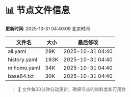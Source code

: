 # 📊 节点文件信息

**更新时间**: 2025-10-31 04:40:09 北京时间

| 文件名 | 大小 | 最后修改 |
|--------|------|----------|
| all.yaml | 29K | 2025-10-31 04:40 |
| history.yaml | 193K | 2025-10-31 04:40 |
| mihomo.yaml | 34K | 2025-10-31 04:40 |
| base64.txt | 30K | 2025-10-31 04:40 |

> 🔄 文件每30分钟自动更新，确保节点的新鲜度和可用性

